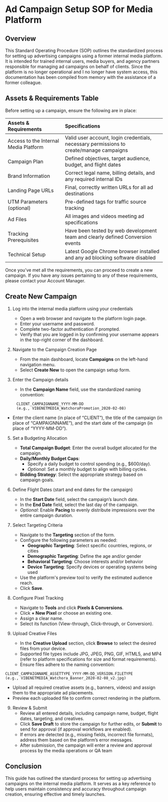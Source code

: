 # Ad Campaign Setup SOP for Media Platform

## Overview

This Standard Operating Procedure (SOP) outlines the standardized process for setting up advertising campaigns using a former internal media platform. It is intended for trained internal users, media buyers, and agency partners responsible for managing ad campaigns on behalf of clients. Since the platform is no longer operational and I no longer have system access, this documentation has been compiled from memory with the assistance of a former colleague.

## Assets & Requirements Table

Before setting up a campaign, ensure the following are in place:

| Assets & Requirements | Specifications |
| :-------------------- | :------------- |
| Access to the Internal Media Platform | Valid user account, login credentials, necessary permissions to create/manage campaigns |
| Campaign Plan | Defined objectives, target audience, budget, and flight dates |
| Brand Information | Correct legal name, billing details, and any required internal IDs |
| Landing Page URLs | Final, correctly written URLs for all ad destinations |
| UTM Parameters (optional) | Pre-defined tags for traffic source tracking |
| Ad Files | All images and videos meeting ad specifications |
| Tracking Prerequisites | Have been tested by web development team and clearly defined Conversion events |
| Technical Setup | Latest Google Chrome browser installed and any ad blocking software disabled |

Once you’ve met all the requirements, you can proceed to create a new campaign. If you have any issues pertaining to any of these requirements, please contact your Account Manager.

## Create New Campaign

1. Log into the internal media platform using your credentials

   - Open a web browser and navigate to the platform login page.
   - Enter your username and password.
   - Complete two-factor authentication if prompted.
   - Verify that you are logged in by confirming your username appears in the top-right corner of the dashboard.

2. Navigate to the Campaign Creation Page

   - From the main dashboard, locate **Campaigns** on the left-hand navigation menu.
   - Select **Create New** to open the campaign setup form.

3. Enter the Campaign details

   - In the **Campaign Name** field, use the standardized naming convention:
```
     CLIENT_CAMPAIGNNAME_YYYY-MM-DD
     (e.g., VIBENETMEDIA_WatchoraPromotion_2020-02-08)
```
   - Enter the client name (in place of “CLIENT”), the title of the campaign (in place of “CAMPAIGNNAME”), and the start date of the campaign (in place of “YYYY-MM-DD”).

5. Set a Budgeting Allocation

   - **Total Campaign Budget**: Enter the overall budget allocated for the campaign.
   - **Daily/Monthly Budget Caps**:
      - Specify a daily budget to control spending (e.g., $600/day).
      - *Optional*: Set a monthly budget to align with billing cycles.
   - **Bidding Strategy**: Select the appropriate strategy based on campaign goals.
  
6. Define Flight Dates (start and end dates for the campaign)

   - In the **Start Date** field, select the campaign’s launch date.
   - In the **End Date** field, select the last day of the campaign.
   - *Optional*: Enable **Pacing** to evenly distribute impressions over the entire campaign duration.

7. Select Targeting Criteria

   - Navigate to the **Targeting** section of the form.
   - Configure the following parameters as needed:
      - **Geographic Targeting**: Select specific countries, regions, or cities
      - **Demographic Targeting**: Define the age and/or gender
      - **Behavioral Targeting**: Choose interests and/or behavior
      - **Device Targeting**: Specify devices or operating systems being used
   - Use the platform's preview tool to verify the estimated audience reach.
   - Click **Save**.
  
8. Configure Pixel Tracking

   - Navigate to **Tools** and click **Pixels & Conversions**.
   - Click **+ New Pixel** or choose an existing one.
   - Assign a clear name.
   - Select its function (View-through, Click-through, or Conversion).

9. Upload Creative Files

   - In the **Creative Upload** section, click **Browse** to select the desired files from your device.
   - Supported file types include JPG, JPEG, PNG, GIF, HTML5, and MP4 (refer to platform specifications for size and format requirements).
   - Ensure files adhere to the naming convention:
```
CLIENT_CAMPAIGNNAME_ASSETTYPE_YYYY-MM-DD_VERSION.FILETYPE
(e.g., VIBENETMEDIA_Watchora_Banner_2020-02-08_v2.jpg)
```
   - Upload all required creative assets (e.g., banners, videos) and assign them to the appropriate ad placements.
   - Preview each uploaded file to confirm correct rendering in the platform.

9. Review & Submit
   - Review all entered details, including campaign name, budget, flight dates, targeting, and creatives.
   - Click **Save Draft** to store the campaign for further edits, or **Submit** to send for approval (if approval workflows are enabled).
   - If errors are detected (e.g., missing fields, incorrect file formats), address them based on the platform’s error messages.
   - After submission, the campaign will enter a review and approval process by the media operations or QA team

## Conclusion

This guide has outlined the standard process for setting up advertising campaigns on the internal media platform. It serves as a key reference to help users maintain consistency and accuracy throughout campaign creation, ensuring effective and timely launches.
